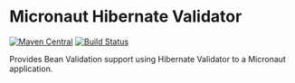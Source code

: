 # Micronaut Hibernate Validator


[![Maven Central](https://img.shields.io/maven-central/v/io.micronaut.configuration/micronaut-hibernate-validator.svg?label=Maven%20Central)](https://search.maven.org/search?q=g:%22io.micronaut.configuration%22%20AND%20a:%22micronaut-hibernate-validator%22)
[![Build Status](https://travis-ci.org/micronaut-projects/micronaut-hibernate-validator.svg?branch=master)](https://travis-ci.org/micronaut-projects/micronaut-hibernate-validator)

Provides Bean Validation support using Hibernate Validator to a Micronaut application.
